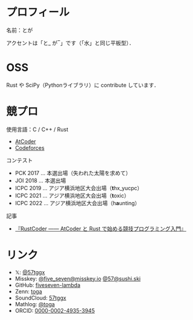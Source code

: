 # プロフィール
名前：とが

アクセントは「と_ が‾」です（「水」と同じ平板型）．

# OSS
Rust や SciPy（Pythonライブラリ）に contribute しています．

# 競プロ
使用言語：C / C++ / Rust
- [AtCoder](https://atcoder.jp/users/toga57)
- [Codeforces](http://codeforces.com/profile/57tggx)

コンテスト
- PCK 2017 … 本選出場（失われた太陽を求めて）
- JOI 2018 … 本選出場
- ICPC 2019 … アジア横浜地区大会出場（**t**hx_yucpc）
- ICPC 2021 … アジア横浜地区大会出場（**t**oxic）
- ICPC 2022 … アジア横浜地区大会出場（h**a**unting）

記事
- [『RustCoder ―― AtCoder と Rust で始める競技プログラミング入門』](https://zenn.dev/toga/books/rust-atcoder)

# リンク
- 𝕏: [@57tggx](https://x.com/57tggx)
- Misskey: [@five_seven@misskey.io](https://misskey.io/@five_seven) [@57@sushi.ski](https://sushi.ski/@57)
- GitHub: [fiveseven-lambda](https://github.com/fiveseven-lambda)
- Zenn: [toga](https://zenn.dev/toga)
- SoundCloud: [57tggx](https://soundcloud.com/57tggx)
- Mathlog: [@toga](https://mathlog.info/users/144/articles)
- ORCID: [0000-0002-4935-3945](https://orcid.org/0000-0002-4935-3945)

